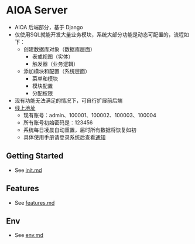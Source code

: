 # AIOA Server

* AIOA 后端部分，基于 Django
* 仅使用SQL就能开发大量业务模块，系统大部分功能是动态可配置的，流程如下：
    - 创建数据库对象（数据库层面）
        + 表或视图（实体）
        + 触发器（业务逻辑）
    - 添加模块和配置（系统层面）
        + 菜单和模块
        + 模块配置
        + 分配权限
* 现有功能无法满足的情况下，可自行扩展前后端
* [线上地址](https://www.chenjiabintd.com)
    - 现有账号：admin、100001、100002、100003、100004
    - 所有账号初始密码是：123456
    - 系统每日凌晨自动重置，届时所有数据将恢复如初
    - 具体使用手册请登录系统后查看[通知](https://www.chenjiabintd.com/datacenter/notice?id=2)

## Getting Started

* See [init.md](./conf/init.md)

## Features

* See [features.md](./conf/features.md)

## Env

* See [env.md](./conf/env.md)
